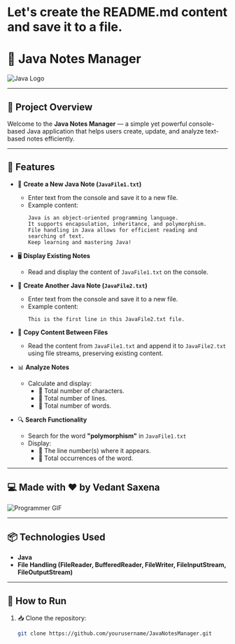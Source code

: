 # Let's create the README.md content and save it to a file.


# 📓 Java Notes Manager

![Java Logo](https://www.vectorlogo.zone/logos/java/java-ar21.svg)

---

## 🚀 Project Overview

Welcome to the **Java Notes Manager** — a simple yet powerful console-based Java application that helps users create, update, and analyze text-based notes efficiently.

---

## 📌 Features

- 📄 **Create a New Java Note (`JavaFile1.txt`)**
  - Enter text from the console and save it to a new file.
  - Example content:
    ```
    Java is an object-oriented programming language. 
    It supports encapsulation, inheritance, and polymorphism. 
    File handling in Java allows for efficient reading and searching of text. 
    Keep learning and mastering Java!
    ```

- 🖥️ **Display Existing Notes**
  - Read and display the content of `JavaFile1.txt` on the console.

- 📄 **Create Another Java Note (`JavaFile2.txt`)**
  - Enter text from the console and save it to a new file.
  - Example content:
    ```
    This is the first line in this JavaFile2.txt file.
    ```

- 📑 **Copy Content Between Files**
  - Read the content from `JavaFile1.txt` and append it to `JavaFile2.txt` using file streams, preserving existing content.

- 📊 **Analyze Notes**
  - Calculate and display:
    - 📏 Total number of characters.
    - 📏 Total number of lines.
    - 📏 Total number of words.
  
- 🔍 **Search Functionality**
  - Search for the word **"polymorphism"** in `JavaFile1.txt`
  - Display:
    - 📍 The line number(s) where it appears.
    - 📝 Total occurrences of the word.

---

## 💻 Made with ♥️ by **Vedant Saxena**

![Programmer GIF](https://media.giphy.com/media/qgQUggAC3Pfv687qPC/giphy.gif)

---

## 📦 Technologies Used

- **Java**
- **File Handling (FileReader, BufferedReader, FileWriter, FileInputStream, FileOutputStream)**

---

## 📄 How to Run

1. 📥 Clone the repository:
   ```bash
   git clone https://github.com/yourusername/JavaNotesManager.git
